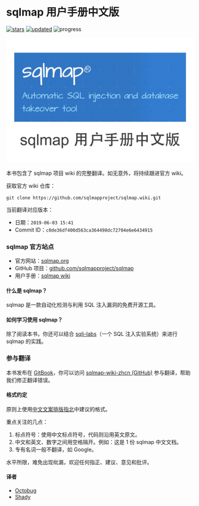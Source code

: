 # sqlmap 用户手册中文版
[![stars](https://img.shields.io/github/stars/itechub/sqlmap-wiki-zhcn.svg)](https://github.com/itechub/sqlmap-wiki-zhcn)
[![updated](https://img.shields.io/github/last-commit/itechub/sqlmap-wiki-zhcn/master.svg?color=%23c16927&label=updated)](https://github.com/itechub/sqlmap-wiki-zhcn/commits/master)
<img src="https://img.shields.io/badge/progress-100%25-green.svg" alt="progress">

![](cover_readme.jpg)

本书包含了 sqlmap 项目 wiki 的完整翻译。如无意外，将持续跟进官方 wiki。

获取官方 wiki 仓库：

```shell
git clone https://github.com/sqlmapproject/sqlmap.wiki.git
```

当前翻译对应版本：
- 日期：`2019-06-03 15:41`
- Commit ID：`c0de36df400d563ca364498dc72704e6e6434915`

### sqlmap 官方站点

- 官方网站：[sqlmap.org](http://sqlmap.org/)
- GitHub 项目：[github.com/sqlmapproject/sqlmap](https://github.com/sqlmapproject/sqlmap)
- 用户手册：[sqlmap wiki](https://github.com/sqlmapproject/sqlmap/wiki)

#### 什么是 sqlmap？

sqlmap 是一款自动化检测与利用 SQL 注入漏洞的免费开源工具。

#### 如何学习使用 sqlmap？

除了阅读本书，你还可以结合 [sqli-labs](https://github.com/Audi-1/sqli-labs)（一个 SQL 注入实验系统）来进行 sqlmap 的实践。

### 参与翻译

本书发布在 [GitBook](https://itechub.gitbook.io/sqlmap-wiki-zhcn/)，你可以访问 [sqlmap-wiki-zhcn (GitHub)](https://github.com/itechub/sqlmap-wiki-zhcn) 参与翻译，帮助我们修正翻译错误。

#### 格式约定

原则上使用[中文文案排版指北](https://github.com/mzlogin/chinese-copywriting-guidelines)中建议的格式。

重点关注的几点：

1. 标点符号：使用中文标点符号，代码则沿用英文原文。
2. 中文和英文、数字之间用空格隔开。例如：这是 1 份 sqlmap 中文文档。
3. 专有名词一般不翻译，如 Google。

水平所限，难免出现纰漏，欢迎任何指正、建议、意见和批评。

#### 译者
- [Octobug](https://github.com/Octobug)
- [Shady](https://github.com/shady-robot)
